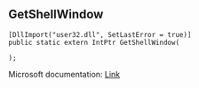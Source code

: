 ## GetShellWindow

```
[DllImport("user32.dll", SetLastError = true)]
public static extern IntPtr GetShellWindow(
   
);
```

Microsoft documentation: [Link](https://docs.microsoft.com/en-us/windows/win32/api/winuser/nf-winuser-getshellwindow)
